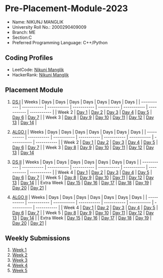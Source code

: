 # Pre-Placement-Module-2023

- Name: NIKUNJ MANGLIK
- University Roll No.: 2000290409009
- Branch: ME
- Section:C
- Preferred Programming Language: C++/Python

## Coding Profiles
- LeetCode: [Nikunj Manglik](https://leetcode.com/NikunjManglik/)
- HackerRank: [Nikunj Manglik](https://www.hackerrank.com/nikunj290898)

## Placement Module
1. [DS I](https://github.com/NikunjManglik29/Pre-Placement-Module-2023/tree/main/DS%20I)
    | Weeks | Days | Days | Days | Days | Days | Days | Days |
    | ----------- | ----------- | ----------- | ----------- | ----------- | ----------- | ----------- | ----------- | 
    | Week 2 | [Day 1](https://github.com/NikunjManglik29/Pre-Placement-Module-2023/tree/main/DS%20I/Day%201) | [Day 2](https://github.com/NikunjManglik29/Pre-Placement-Module-2023/tree/main/DS%20I/Day%202) | [Day 3](https://github.com/NikunjManglik29/Pre-Placement-Module-2023/tree/main/DS%20I/Day%203) | [Day 4](https://github.com/NikunjManglik29/Pre-Placement-Module-2023/tree/main/DS%20I/Day%204) | [Day 5](https://github.com/NikunjManglik29/Pre-Placement-Module-2023/tree/main/DS%20I/Day%205) | [Day 6](https://github.com/NikunjManglik29/Pre-Placement-Module-2023/tree/main/DS%20I/Day%206) | [Day 7](https://github.com/NikunjManglik29/Pre-Placement-Module-2023/tree/main/DS%20I/Day%207) |
    | Week 3 | [Day 8](https://github.com/NikunjManglik29/Pre-Placement-Module-2023/tree/main/DS%20I/Day%208) | [Day 9](https://github.com/NikunjManglik29/Pre-Placement-Module-2023/tree/main/DS%20I/Day%209) | [Day 10](https://github.com/NikunjManglik29/Pre-Placement-Module-2023/tree/main/DS%20I/Day%2010) | [Day 11](https://github.com/NikunjManglik29/Pre-Placement-Module-2023/tree/main/DS%20I/Day%2011) | [Day 12](https://github.com/NikunjManglik29/Pre-Placement-Module-2023/tree/main/DS%20I/Day%2012) | [Day 13](https://github.com/NikunjManglik29/Pre-Placement-Module-2023/tree/main/DS%20I/Day%2013) | [Day 14](https://github.com/NikunjManglik29/Pre-Placement-Module-2023/tree/main/DS%20I/Day%2014) |
    
2. [ALGO I](https://github.com/NikunjManglik29/Pre-Placement-Module-2023/tree/main/ALGO%20I)
    | Weeks | Days | Days | Days | Days | Days | Days | Days |
    | ----------- | ----------- | ----------- | ----------- | ----------- | ----------- | ----------- | ----------- |
    | Week 2 | [Day 1](https://github.com/NikunjManglik29/Pre-Placement-Module-2023/tree/main/ALGO%20I/Day%201) | [Day 2](https://github.com/NikunjManglik29/Pre-Placement-Module-2023/tree/main/ALGO%20I/Day%202) | [Day 3](https://github.com/NikunjManglik29/Pre-Placement-Module-2023/tree/main/ALGO%20I/Day%203) | [Day 4](https://github.com/NikunjManglik29/Pre-Placement-Module-2023/tree/main/ALGO%20I/Day%204) | [Day 5](https://github.com/NikunjManglik29/Pre-Placement-Module-2023/tree/main/ALGO%20I/Day%205) | [Day 6](https://github.com/NikunjManglik29/Pre-Placement-Module-2023/tree/main/ALGO%20I/Day%206) | [Day 7](https://github.com/NikunjManglik29/Pre-Placement-Module-2023/tree/main/ALGO%20I/Day%207) |
    | Week 3 | [Day 8](https://github.com/NikunjManglik29/Pre-Placement-Module-2023/tree/main/ALGO%20I/Day%208) | [Day 9](https://github.com/NikunjManglik29/Pre-Placement-Module-2023/tree/main/ALGO%20I/Day%209) | [Day 10](https://github.com/NikunjManglik29/Pre-Placement-Module-2023/tree/main/ALGO%20I/Day%2010) | [Day 11](https://github.com/NikunjManglik29/Pre-Placement-Module-2023/tree/main/ALGO%20I/Day%2011) | [Day 12](https://github.com/NikunjManglik29/Pre-Placement-Module-2023/tree/main/ALGO%20I/Day%2012) | [Day 13](https://github.com/NikunjManglik29/Pre-Placement-Module-2023/tree/main/ALGO%20I/Day%2013) | [Day 14](https://github.com/NikunjManglik29/Pre-Placement-Module-2023/tree/main/ALGO%20I/Day%2014)  
    
3. [DS II](https://github.com/NikunjManglik29/Pre-Placement-Module-2023/tree/main/DS%20II)
    | Weeks | Days | Days | Days | Days | Days | Days | Days |
    | ----------- | ----------- | ----------- | ----------- | ----------- | ----------- | ----------- | ----------- |
    | Week 4 | [Day 1](https://github.com/NikunjManglik29/Pre-Placement-Module-2023/tree/main/DS%20II/Day%201) | [Day 2](https://github.com/NikunjManglik29/Pre-Placement-Module-2023/tree/main/DS%20II/Day%202) | [Day 3](https://github.com/NikunjManglik29/Pre-Placement-Module-2023/tree/main/DS%20II/Day%203) | [Day 4](https://github.com/NikunjManglik29/Pre-Placement-Module-2023/tree/main/DS%20II/Day%204) | [Day 5](https://github.com/NikunjManglik29/Pre-Placement-Module-2023/tree/main/DS%20II/Day%205) | [Day 6](https://github.com/NikunjManglik29/Pre-Placement-Module-2023/tree/main/DS%20II/Day%206) | [Day 7](https://github.com/NikunjManglik29/Pre-Placement-Module-2023/tree/main/DS%20II/Day%207) | 
    | Week 5 | [Day 8](https://github.com/NikunjManglik29/Pre-Placement-Module-2023/tree/main/DS%20II/Day%208) | [Day 9](https://github.com/NikunjManglik29/Pre-Placement-Module-2023/tree/main/DS%20II/Day%209) | [Day 10](https://github.com/NikunjManglik29/Pre-Placement-Module-2023/tree/main/DS%20II/Day%2010) | [Day 11](https://github.com/NikunjManglik29/Pre-Placement-Module-2023/tree/main/DS%20II/Day%2011) | [Day 12](https://github.com/NikunjManglik29/Pre-Placement-Module-2023/tree/main/DS%20II/Day%2012) | [Day 13](https://github.com/NikunjManglik29/Pre-Placement-Module-2023/tree/main/DS%20II/Day%2013) | [Day 14](https://github.com/NikunjManglik29/Pre-Placement-Module-2023/tree/main/DS%20II/Day%2014) |
    | Extra Week | [Day 15](https://github.com/NikunjManglik29/Pre-Placement-Module-2023/tree/main/DS%20II/Day%2015) | [Day 16](https://github.com/NikunjManglik29/Pre-Placement-Module-2023/tree/main/DS%20II/Day%2016) | [Day 17](https://github.com/NikunjManglik29/Pre-Placement-Module-2023/tree/main/DS%20II/Day%2017) | [Day 18](https://github.com/NikunjManglik29/Pre-Placement-Module-2023/tree/main/DS%20II/Day%2018) | [Day 19](https://github.com/NikunjManglik29/Pre-Placement-Module-2023/tree/main/DS%20II/Day%2019) | [Day 20](https://github.com/NikunjManglik29/Pre-Placement-Module-2023/tree/main/DS%20II/Day%2020) | [Day 21](https://github.com/NikunjManglik29/Pre-Placement-Module-2023/tree/main/DS%20II/Day%2021) |
    
4. [ALGO II](https://github.com/NikunjManglik29/Pre-Placement-Module-2023/tree/main/ALGO%20II)
    | Weeks | Days | Days | Days | Days | Days | Days | Days |
    | ----------- | ----------- | ----------- | ----------- | ----------- | ----------- | ----------- | ----------- |
    | Week 4 | [Day 1](https://github.com/NikunjManglik29/Pre-Placement-Module-2023/tree/main/ALGO%20II/Day%201) | [Day 2](https://github.com/NikunjManglik29/Pre-Placement-Module-2023/tree/main/ALGO%20II/Day%202) | [Day 3](https://github.com/NikunjManglik29/Pre-Placement-Module-2023/tree/main/ALGO%20II/Day%203) | [Day 4](https://github.com/NikunjManglik29/Pre-Placement-Module-2023/tree/main/ALGO%20II/Day%204) | [Day 5](https://github.com/NikunjManglik29/Pre-Placement-Module-2023/tree/main/ALGO%20II/Day%205) | [Day 6](https://github.com/NikunjManglik29/Pre-Placement-Module-2023/tree/main/ALGO%20II/Day%206) | [Day 7](https://github.com/NikunjManglik29/Pre-Placement-Module-2023/tree/main/ALGO%20II/Day%207) |
    | Week 5 | [Day 8](https://github.com/NikunjManglik29/Pre-Placement-Module-2023/tree/main/ALGO%20II/Day%208) | [Day 9](https://github.com/NikunjManglik29/Pre-Placement-Module-2023/tree/main/ALGO%20II/Day%209) | [Day 10](https://github.com/NikunjManglik29/Pre-Placement-Module-2023/tree/main/ALGO%20II/Day%2010) | [Day 11](https://github.com/NikunjManglik29/Pre-Placement-Module-2023/tree/main/ALGO%20II/Day%2011) | [Day 12](https://github.com/NikunjManglik29/Pre-Placement-Module-2023/tree/main/ALGO%20II/Day%2012) | [Day 13](https://github.com/NikunjManglik29/Pre-Placement-Module-2023/tree/main/ALGO%20II/Day%2013) | [Day 14](https://github.com/NikunjManglik29/Pre-Placement-Module-2023/tree/main/ALGO%20II/Day%2014) |
    | Extra Week | [Day 15](https://github.com/NikunjManglik29/Pre-Placement-Module-2023/tree/main/ALGO%20II/Day%2015) | [Day 16](https://github.com/NikunjManglik29/Pre-Placement-Module-2023/tree/main/ALGO%20II/Day%2016) | [Day 17](https://github.com/NikunjManglik29/Pre-Placement-Module-2023/tree/main/ALGO%20II/Day%2017) | [Day 18](https://github.com/NikunjManglik29/Pre-Placement-Module-2023/tree/main/ALGO%20II/Day%2018) | [Day 19](https://github.com/NikunjManglik29/Pre-Placement-Module-2023/tree/main/ALGO%20II/Day%2019) | [Day 20](https://github.com/NikunjManglik29/Pre-Placement-Module-2023/tree/main/ALGO%20II/Day%2020) | [Day 21](https://github.com/NikunjManglik29/Pre-Placement-Module-2023/tree/main/ALGO%20II/Day%2021) |

## Weekly Submissions
1. [Week 1](https://github.com/NikunjManglik29/Pre-Placement-Module-2023/tree/main/Weekly%20Submissions/Week%201)
2. [Week 2](https://github.com/NikunjManglik29/Pre-Placement-Module-2023/tree/main/Weekly%20Submissions/Week%202)
3. [Week 3](https://github.com/NikunjManglik29/Pre-Placement-Module-2023/tree/main/Weekly%20Submissions/Week%203)
4. [Week 4](https://github.com/NikunjManglik29/Pre-Placement-Module-2023/tree/main/Weekly%20Submissions/Week%204)
5. [Week 5](https://github.com/NikunjManglik29/Pre-Placement-Module-2023/tree/main/Weekly%20Submissions/Week%205)
